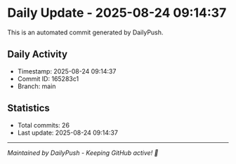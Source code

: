# Daily Update - 2025-08-24 09:14:37

This is an automated commit generated by DailyPush.

## Daily Activity
- Timestamp: 2025-08-24 09:14:37
- Commit ID: 165283c1
- Branch: main

## Statistics
- Total commits: 26
- Last update: 2025-08-24 09:14:37

---
*Maintained by DailyPush - Keeping GitHub active! 🚀*
